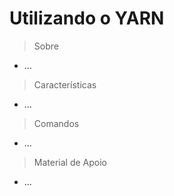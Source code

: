 # Utilizando o YARN

> Sobre
- ...
> Características
- ...
> Comandos
- ...
> Material de Apoio
- ...